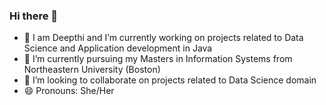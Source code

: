 ### Hi there 👋
- 🔭 I am Deepthi and I’m currently working on projects related to Data Science and Application development in Java
- 🌱 I’m currently pursuing my Masters in Information Systems from Northeastern University (Boston)
- 👯 I’m looking to collaborate on projects related to Data Science domain
- 😄 Pronouns: She/Her
